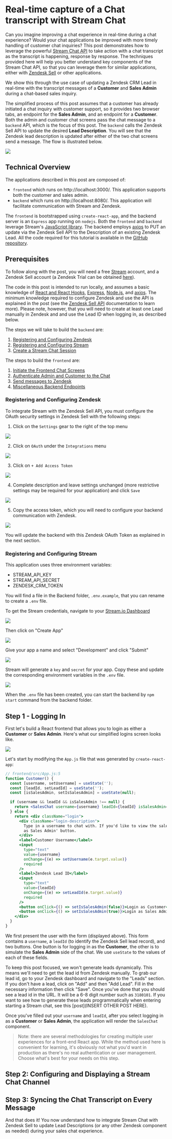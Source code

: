 # Real-time capture of a Chat transcript with Stream Chat
Can you imagine improving a chat experience in real-time during a chat experience? Would your chat applications be improved with more timely handling of customer chat inquiries? This post demonstrates how to leverage the powerful [Stream Chat API](https://getstream.io/chat/docs) to take action with a chat transcript as the transcript is happening, response by response. The techniques provided here will help you better understand key components of the Stream Chat API, so that you can leverage them for similar applications, either with [Zendesk Sell](https://www.zendesk.com/sell/) or other applications.

We show this through the use case of updating a Zendesk CRM Lead in real-time with the transcript messages of a **Customer** and **Sales Admin** during a chat-based sales inquiry.

The simplified process of this post assumes that a customer has already initiated a chat inquiry with customer support, so it provides two browser tabs, an endpoint for the **Sales Admin**, and an endpoint for a **Customer**. Both the admin and customer chat screens pass the chat message to a `backend` API, which is the focus of this post. The `backend` calls the Zendesk Sell API to update the desired **Lead Description**. You will see that the Zendesk lead description is updated after either of the two chat screens send a message. The flow is illustrated below.

![](images/stream-to-zendesk-flow.png)

## Technical Overview
The applications described in this post are composed of:
* `frontend` which runs on http://localhost:3000/. This application supports both the customer and sales admin.
* `backend` which runs on http://localhost:8080/. This application will facilitate communication with Stream and Zendesk.

The `frontend` is bootstrapped using `create-react-app`, and the backend server is an `Express` app running on `nodejs`. Both the `frontend` and `backend` leverage Stream's [JavaScript library](https://github.com/GetStream/stream-js). The backend employs [axios](https://github.com/axios/axios) to PUT an update via the Zendesk Sell API to the Description of an existing Zendesk Lead. All the code required for this tutorial is available in the [GitHub repository](https://github.com/psylinse/stream-zendesk-lead-desc).

## Prerequisites

To follow along with the post, you will need a free [Stream](https://getstream.io/get_started) account, and a Zendesk Sell account (a Zendesk Trial can be obtained [here](https://www.zendesk.com/register/?source=zendesk_sell#step-1)).

The code in this post is intended to run locally, and assumes a basic knowledge of [React and React Hooks](https://reactjs.org/docs/hooks-intro.html), [Express](https://expressjs.com/), [Node.js](https://nodejs.org/en/), and [axios](https://github.com/axios/axios). The minimum knowledge required to configure Zendesk and use the API is explained in the post (see the [Zendesk Sell API](https://developer.zendesk.com/rest_api/docs/sell-api/apis) documentation to learn more). Please note, however, that you will need to create at least one Lead manually in Zendesk and and use the Lead ID when logging in, as described below.

The steps we will take to build the `backend` are:
1. [Registering and Configuring Zendesk](#registering-and-configuring-zendesk)
3. [Registering and Configuring Stream](#registering-and-configuring-stream)
2. [Create a Stream Chat Session](#create-a-stream-chat-session)

The steps to build the `frontend` are:
1. [Initiate the Frontend Chat Screens](#1---initiate-the-frontend-chat-screens)
2. [Authenticate Admin and Customer to the Chat](#2---authenticate-admin-and-custoemr-to-the-chat)
3. [Send messages to Zendesk](#3---send-messages-to-zendesk)
4. [Miscellaneous Backend Endpoints](#4---miscellaneous-backend-endpoints)

### Registering and Configuring Zendesk

To integrate Stream with the Zendesk Sell API, you must configure the OAuth security settings in Zendesk Sell with the following steps: 

1. Click on the `Settings` gear to the right of the top menu

![](images/zendesk-setting-panel.png)

2. Click on `OAuth` under the `Integrations` menu

![](images/zendesk-OAuth-settings.png)

3. Click on `+ Add Access Token`

![](images/zendesk-create-OAuth.png)

4. Complete description and leave settings unchanged (more restrictive settings may be required for your application) and click `Save`

![](images/zendesk-add-access-token.png)

5. Copy the access token, which you will need to configure your backend communication with Zendesk.

![](images/zendesk-access-token-example.png)

You will update the backend with this Zendesk OAuth Token as explained in the next section.

### Registering and Configuring Stream

This application uses three environment variables:

- STREAM_API_KEY
- STREAM_API_SECRET
- ZENDESK_CRM_TOKEN

You will find a file in the Backend folder, `.env.example`, that you can rename to create a `.env` file.

To get the Stream credentials, navigate to your [Stream.io Dashboard](https://getstream.io/dashboard/)

![](images/stream-dashboard-button.png)

Then click on "Create App"

![](images/stream-create-app-button.png)

Give your app a name and select "Development" and click "Submit"

![](images/stream-create-new-app-button.png)

Stream will generate a `key` and `secret` for your app. Copy these and update the corresponding environment variables in the `.env` file.

![](images/stream-key-secret-copy.png)

When the `.env` file has been created, you can start the backend by `npm start` command from the backend folder.

## Step 1 - Logging In

First let's build a React frontend that allows you to login as either a **Customer** or **Sales Admin**. Here's what our simplified logins screen looks like. 

![](images/login.png)

Let's start by modifying the `App.js` file that was generated by `create-react-app`:

```jsx
// frontend/src/App.js:5
function Customer() {
  const [username, setUsername] = useState('');
  const [leadId, setLeadId] = useState('');
  const [isSalesAdmin, setIsSalesAdmin] = useState(null);

  if (username && leadId && isSalesAdmin !== null) {
    return <SalesChat username={username} leadId={leadId} isSalesAdmin={isSalesAdmin}/>;
  } else {
    return <div className="login">
      <div className="login-description">
        Type in a username to chat with. If you'd like to view the sales admin side of the chat be sure to hit the 'Login
        as Sales Admin' button.
      </div>
      <label>Customer Username</label>
      <input
        type="text"
        value={username}
        onChange={(e) => setUsername(e.target.value)}
        required
      />
      <label>Zendesk Lead ID</label>
      <input
        type="text"
        value={leadId}
        onChange={(e) => setLeadId(e.target.value)}
        required
      />
      <button onClick={() => setIsSalesAdmin(false)}>Login as Customer</button>
      <button onClick={() => setIsSalesAdmin(true)}>Login as Sales Admin</button>
    </div>
  }
}
```

We first present the user with the form (displayed above). This form contains a `username`, a `leadId` (to identify the Zendesk Sell lead record), and two buttons. One button is for logging in as the **Customer**, the other is to simulate the **Sales Admin** side of the chat. We use `useState` to the values of each of these fields. 

To keep this post focused, we won't generate leads dynamically. This means we'll need to get the lead id from Zendesk manually. To grab our lead id, go to your Zendesk dashboard and navigate to the "Leads" section. If you don't have a lead, click on "Add" and then "Add Lead". Fill in the necessary information then click "Save". Once you've done that you should see a lead id in the URL. It will be a 6-8 digit number such as `3180101`. If you want to see how to generate these leads programmatically when entering starting a Stream chat, see this [post](INSERT OTHER POST HERE).

Once you've filled out your `username` and `leadId`, after you select logging in as a **Customer** or **Sales Admin**, the application will render the `SalesChat` component. 

> Note: there are several methodologies for creating multiple user experiences for a front-end React app. While the method used here is convenient for learning, it's obviously not what you'd want in production as there's no real authentication or user management. Choose what's best for your needs on this step.

## Step 2: Configuring and Displaying a Stream Chat Channel

## Step 3: Syncing the Chat Transcript on Every Message

And that does it! You now understand how to integrate Stream Chat with Zendesk Sell to update Lead Descriptions (or any other Zendesk component as needed) during your sales chat experience.
